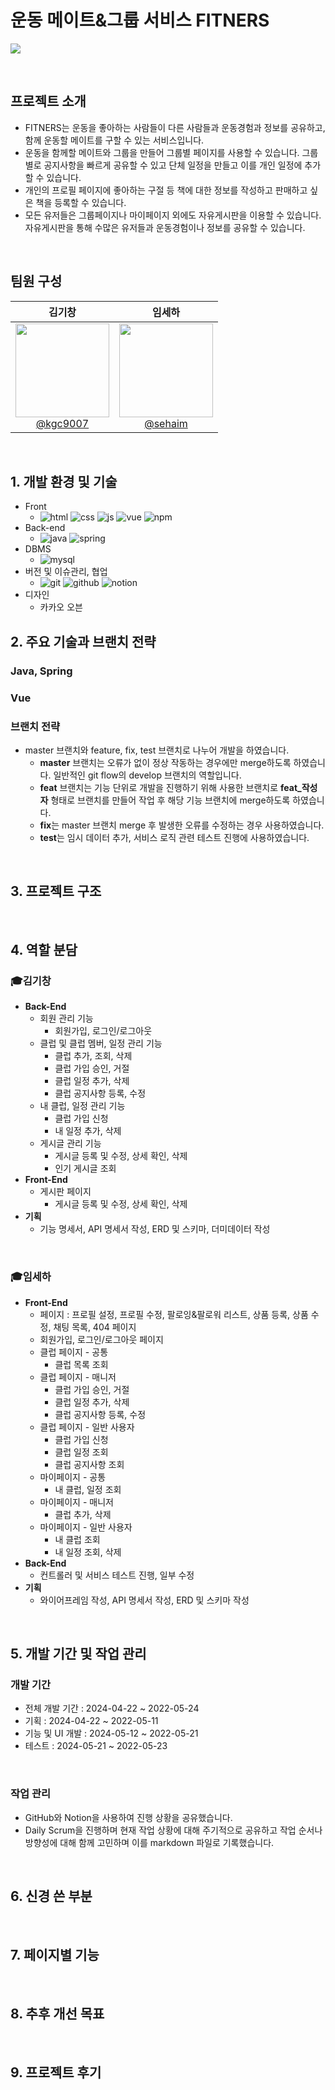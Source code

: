 # 운동 메이트&그룹 서비스 FITNERS

![](../header.png)

<br>

## 프로젝트 소개

- FITNERS는 운동을 좋아하는 사람들이 다른 사람들과 운동경험과 정보를 공유하고, 함께 운동할 메이트를 구할 수 있는 서비스입니다.
- 운동을 함께할 메이트와 그룹을 만들어 그룹별 페이지를 사용할 수 있습니다. 그룹별로 공지사항을 빠르게 공유할 수 있고 단체 일정을 만들고 이를 개인 일정에 추가할 수 있습니다.
- 개인의 프로필 페이지에 좋아하는 구절 등 책에 대한 정보를 작성하고 판매하고 싶은 책을 등록할 수 있습니다.
- 모든 유저들은 그룹페이지나 마이페이지 외에도 자유게시판을 이용할 수 있습니다. 자유게시판을 통해 수많은 유저들과 운동경험이나 정보를 공유할 수 있습니다.
<br>

## 팀원 구성

<div align="center">

| **김기창** | **임세하** |
| :------: |  :------: |
| [<img src="https://avatars.githubusercontent.com/kgc9007" height=150 width=150> <br/> @kgc9007](https://github.com/kgc9007) | [<img src="https://avatars.githubusercontent.com/sehaim" height=150 width=150> <br/> @sehaim](https://github.com/sehaim) |

</div>

<br>

## 1. 개발 환경 및 기술

- Front
  - ![html](https://img.shields.io/badge/HTML-239120?style=for-the-badge&logo=html5&logoColor=white)
    ![css](https://img.shields.io/badge/CSS-239120?&style=for-the-badge&logo=css3&logoColor=white)
    ![js](https://img.shields.io/badge/JavaScript-F7DF1E?style=for-the-badge&logo=JavaScript&logoColor=white)
    ![vue](https://img.shields.io/badge/Vue.js-35495E?style=for-the-badge&logo=vue.js&logoColor=4FC08D)
    ![npm](https://img.shields.io/badge/npm-CB3837?style=for-the-badge&logo=npm&logoColor=white)
- Back-end
  - ![java](https://img.shields.io/badge/Java-ED8B00?style=for-the-badge&logo=openjdk&logoColor=white)
    ![spring](https://img.shields.io/badge/Spring-6DB33F?style=for-the-badge&logo=spring&logoColor=white)
- DBMS
  - ![mysql](https://img.shields.io/badge/MySQL-00000F?style=for-the-badge&logo=mysql&logoColor=blue)
- 버전 및 이슈관리, 협업
  - ![git](https://img.shields.io/badge/GIT-E44C30?style=for-the-badge&logo=git&logoColor=white)
    ![github](https://img.shields.io/badge/GitHub-100000?style=for-the-badge&logo=github&logoColor=white)
    ![notion](https://img.shields.io/badge/Notion-000000?style=for-the-badge&logo=notion&logoColor=white)
- 디자인
  - 카카오 오븐

## 2. 주요 기술과 브랜치 전략

### Java, Spring


    
### Vue



### 브랜치 전략

- master 브랜치와 feature, fix, test 브랜치로 나누어 개발을 하였습니다.
  - **master** 브랜치는 오류가 없이 정상 작동하는 경우에만 merge하도록 하였습니다. 일반적인 git flow의 develop 브랜치의 역할입니다. 
  - **feat** 브랜치는 기능 단위로 개발을 진행하기 위해 사용한 브랜치로 **feat_작성자** 형태로 브랜치를 만들어 작업 후 해당 기능 브랜치에 merge하도록 하였습니다.
  - **fix**는 master 브랜치 merge 후 발생한 오류를 수정하는 경우 사용하였습니다.
  - **test**는 임시 데이터 추가, 서비스 로직 관련 테스트 진행에 사용하였습니다.

<br>

## 3. 프로젝트 구조



<br>

## 4. 역할 분담

### 🎓김기창

- **Back-End**
    - 회원 관리 기능
      - 회원가입, 로그인/로그아웃
    - 클럽 및 클럽 멤버, 일정 관리 기능
      - 클럽 추가, 조회, 삭제
      - 클럽 가입 승인, 거절
      - 클럽 일정 추가, 삭제
      - 클럽 공지사항 등록, 수정
    - 내 클럽, 일정 관리 기능
      - 클럽 가입 신청
      - 내 일정 추가, 삭제
    - 게시글 관리 기능
      - 게시글 등록 및 수정, 상세 확인, 삭제
      - 인기 게시글 조회
- **Front-End**
    - 게시판 페이지
      - 게시글 등록 및 수정, 상세 확인, 삭제
- **기획**
    - 기능 명세서, API 명세서 작성, ERD 및 스키마, 더미데이터 작성

<br>
    
### 🎓임세하

- **Front-End**
    - 페이지 : 프로필 설정, 프로필 수정, 팔로잉&팔로워 리스트, 상품 등록, 상품 수정, 채팅 목록, 404 페이지
    - 회원가입, 로그인/로그아웃 페이지
    - 클럽 페이지 - 공통
      - 클럽 목록 조회
    - 클럽 페이지 - 매니저
      - 클럽 가입 승인, 거절
      - 클럽 일정 추가, 삭제
      - 클럽 공지사항 등록, 수정
    - 클럽 페이지 - 일반 사용자
      - 클럽 가입 신청
      - 클럽 일정 조회
      - 클럽 공지사항 조회
    - 마이페이지 - 공통
      - 내 클럽, 일정 조회
    - 마이페이지 - 매니저
      - 클럽 추가, 삭제
    - 마이페이지 - 일반 사용자
      - 내 클럽 조회
      - 내 일정 조회, 삭제
- **Back-End**
    - 컨트롤러 및 서비스 테스트 진행, 일부 수정
- **기획**
    - 와이어프레임 작성, API 명세서 작성, ERD 및 스키마 작성

<br>

## 5. 개발 기간 및 작업 관리

### 개발 기간

- 전체 개발 기간 : 2024-04-22 ~ 2022-05-24
- 기획 : 2024-04-22 ~ 2022-05-11
- 기능 및 UI 개발 : 2024-05-12 ~ 2022-05-21
- 테스트 : 2024-05-21 ~ 2022-05-23

<br>

### 작업 관리

- GitHub와 Notion을 사용하여 진행 상황을 공유했습니다.
- Daily Scrum을 진행하며 현재 작업 상황에 대해 주기적으로 공유하고 작업 순서나 방향성에 대해 함께 고민하며 이를 markdown 파일로 기록했습니다.

<br>

## 6. 신경 쓴 부분



<br>

## 7. 페이지별 기능


<br>

## 8. 추후 개선 목표

    
<br>

## 9. 프로젝트 후기

